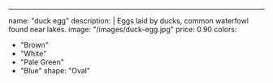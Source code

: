 ---
name: "duck egg"
description: |
Eggs laid by ducks, common waterfowl found near lakes.
image: "/images/duck-egg.jpg"
price: 0.90
colors:
- "Brown"
- "White"
- "Pale Green"
- "Blue"
shape: "Oval"
